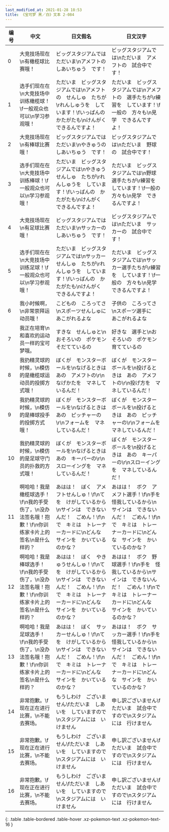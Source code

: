 ```yaml
---
last_modified_at: 2021-01-28 18:53
title: 《宝可梦 黑／白》文本 2-084
---
```

| 编号 | 中文 | 日文假名 | 日文汉字 |
| ---- | ---- | ---- | --- |
| 0 | 大竞技场现在\n有橄榄球比赛哦！ | ビッグスタジアムでは　ただいま\nアメフトの　しあいちゅう　です！ | ビッグスタジアムでは\nただいま　アメフトの　試合中です！ |
| 1 | 选手们现在在\n大竞技场中训练橄榄球！\f一般观众也可以\n学习参观哦！ | ただいま　ビッグスタジアムでは\nアメフトの　せんしゅ　たちが\rれんしゅうを　しています！\fいっぱんの　かたがたも\nけんがく　できるんですよ！ | ただいま　ビッグスタジアムでは\nアメフトの　選手たちが\r練習を　しています！\f一般の　方々も\n見学　できるんですよ！ |
| 2 | 大竞技场现在\n有棒球比赛哦！ | ビッグスタジアムでは　ただいま\nやきゅうの　しあいちゅう　です！ | ビッグスタジアムでは\nただいま　野球の　試合中です！ |
| 3 | 选手们现在在\n大竞技场中训练棒球！\f一般观众也可以\n学习参观哦！ | ただいま　ビッグスタジアムでは\nやきゅうせんしゅ　たちが\rれんしゅうを　しています！\fいっぱんの　かたがたも\nけんがく　できるんですよ！ | ただいま　ビッグスタジアムでは\n野球選手たちが\r練習を　しています！\f一般の　方々も\n見学　できるんですよ！ |
| 4 | 大竞技场现在\n有足球比赛哦！ | ビッグスタジアムでは　ただいま\nサッカーの　しあいちゅう　です！ | ビッグスタジアムでは\nただいま　サッカーの　試合中です！ |
| 5 | 选手们现在在\n大竞技场中训练足球！\f一般观众也可以\n学习参观哦！ | ただいま　ビッグスタジアムでは\nサッカーせんしゅ　たちが\rれんしゅうを　しています！\fいっぱんの　かたがたも\nけんがく　できるんですよ！ | ただいま　ビッグスタジアムでは\nサッカー選手たちが\r練習を　しています！\f一般の　方々も\n見学　できるんですよ！ |
| 6 | 我小时候啊，\n非常崇拜运动员哦！ | こどもの　ころってさ\nスポーツせんしゅに　あこがれるよな | 子供の　ころってさ\nスポーツ選手に　あこがれるよな |
| 7 | 我正在培育\n和喜欢的运动员一样的宝可梦哦。 | すきな　せんしゅと\nおそろいの　ポケモン　そだてているの | 好きな　選手と\nおそろいの　ポケモン　育てているの |
| 8 | 我扔精灵球的时候，\n模仿的是橄榄球运动员的投掷方式哦！ | ぼくが　モンスターボールを\nなげるときは　あの　アメフトの\r\nなげかたを　マネしているんだ！ | ぼくが　モンスターボールを\n投げるときは　あの　アメフトの\r\n投げ方を　マネしているんだ！ |
| 9 | 我扔精灵球的时候，\n模仿的是棒球投手的投掷方式哦！ | ぼくが　モンスターボールを\nなげるときは　あの　ピッチャーの\r\nフォームを　マネしているんだ！ | ぼくが　モンスターボールを\n投げるときは　あの　ピッチャーの\r\nフォームを　マネしているんだ！ |
| 10 | 我扔精灵球的时候，\n模仿的是足球守门员的扑救的方式哦！ | ぼくが　モンスターボールを\nなげるときは　あの　キーパーの\r\nスローイングを　マネしているんだ！ | ぼくが　モンスターボールを\n投げるときは　あの　キーパーの\r\nスローイングを　マネしているんだ！ |
| 11 | 啊哈哈！我是橄榄球选手！\f\n我的手受伤了，\n没办法签名哦！抱歉！\f\n你训练家卡片上的签名\n是什么样的？ | あはは！　ぼく　アメフトせんしゅ！\f\nてを　けがしているから\nサインは　できないんだ！　ごめん！\f\nで　キミは　トレーナーカードに\nどんな　サインを　かいているのかな？ | あはは！　ボク　アメフト選手！\f\n手を　怪我しているから\nサインは　できないんだ！　ごめん！\f\nで　キミは　トレーナーカードに\nどんな　サインを　かいているのかな？ |
| 12 | 啊哈哈！我是棒球选手！\f\n我的手受伤了，\n没办法签名哦！抱歉！\f\n你训练家卡片上的签名\n是什么样的？ | あはは！　ぼく　やきゅうせんしゅ！\f\nてを　けがしているから\nサインは　できないんだ！　ごめん！\f\nで　キミは　トレーナーカードに\nどんな　サインを　かいているのかな？ | あはは！　ボク　野球選手！\f\n手を　怪我しているから\nサインは　できないんだ！　ごめん！\f\nで　キミは　トレーナーカードに\nどんな　サインを　かいているのかな？ |
| 13 | 啊哈哈！我是足球选手！\f\n我的手受伤了，\n没办法签名哦！抱歉！\f\n你训练家卡片上的签名\n是什么样的？ | あはは！　ぼく　サッカーせんしゅ！\f\nてを　けがしているから\nサインは　できないんだ！　ごめん！\f\nで　キミは　トレーナーカードに\nどんな　サインを　かいているのかな？ | あはは！　ボク　サッカー選手！\f\n手を　怪我しているから\nサインは　できないんだ！　ごめん！\f\nで　キミは　トレーナーカードに\nどんな　サインを　かいているのかな？ |
| 14 | 非常抱歉。\f现在正在进行比赛，\n不能去赛场。 | もうしわけ　ございません\fただいま　しあいを　していますので\nスタジアムには　いけません | 申し訳ございません\fただいま　試合中ですので\nスタジアムには　行けません |
| 15 | 非常抱歉。\f现在正在进行比赛，\n不能去赛场。 | もうしわけ　ございません\fただいま　しあいを　していますので\nスタジアムには　いけません | 申し訳ございません\fただいま　試合中ですので\nスタジアムには　行けません |
| 16 | 非常抱歉。\f现在正在进行比赛，\n不能去赛场。 | もうしわけ　ございません\fただいま　しあいを　していますので\nスタジアムには　いけません | 申し訳ございません\fただいま　試合中ですので\nスタジアムには　行けません |
{: .table .table-bordered .table-hover .xz-pokemon-text .xz-pokemon-text-16 }
